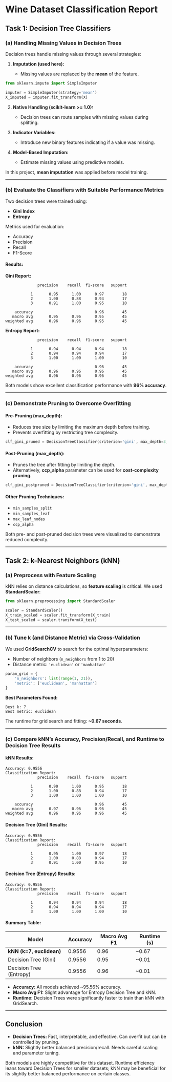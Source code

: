 # Wine Dataset Classification Report

## Task 1: Decision Tree Classifiers

### (a) Handling Missing Values in Decision Trees

Decision trees handle missing values through several strategies:

1. **Imputation (used here):**

   * Missing values are replaced by the **mean** of the feature.

```python
from sklearn.impute import SimpleImputer

imputer = SimpleImputer(strategy='mean')
X_imputed = imputer.fit_transform(X)
```

2. **Native Handling (scikit-learn >= 1.0):**

   * Decision trees can route samples with missing values during splitting.

3. **Indicator Variables:**

   * Introduce new binary features indicating if a value was missing.

4. **Model-Based Imputation:**

   * Estimate missing values using predictive models.

In this project, **mean imputation** was applied before model training.

---

### (b) Evaluate the Classifiers with Suitable Performance Metrics

Two decision trees were trained using:

* **Gini Index**
* **Entropy**

Metrics used for evaluation:

* Accuracy
* Precision
* Recall
* F1-Score

#### Results:

**Gini Report:**

```
              precision    recall  f1-score   support

           1       0.95      1.00      0.97        18
           2       1.00      0.88      0.94        17
           3       0.91      1.00      0.95        10

    accuracy                           0.96        45
   macro avg       0.95      0.96      0.95        45
weighted avg       0.96      0.96      0.95        45
```

**Entropy Report:**

```
              precision    recall  f1-score   support

           1       0.94      0.94      0.94        18
           2       0.94      0.94      0.94        17
           3       1.00      1.00      1.00        10

    accuracy                           0.96        45
   macro avg       0.96      0.96      0.96        45
weighted avg       0.96      0.96      0.96        45
```

Both models show excellent classification performance with **96% accuracy**.

---

### (c) Demonstrate Pruning to Overcome Overfitting

#### Pre-Pruning (max\_depth):

* Reduces tree size by limiting the maximum depth before training.
* Prevents overfitting by restricting tree complexity.

```python
clf_gini_pruned = DecisionTreeClassifier(criterion='gini', max_depth=3, random_state=0)
```

#### Post-Pruning (max\_depth):

* Prunes the tree after fitting by limiting the depth.
* Alternatively, **ccp\_alpha** parameter can be used for **cost-complexity pruning**.

```python
clf_gini_postpruned = DecisionTreeClassifier(criterion='gini', max_depth=2, random_state=0)
```

#### Other Pruning Techniques:

* `min_samples_split`
* `min_samples_leaf`
* `max_leaf_nodes`
* `ccp_alpha`

Both pre- and post-pruned decision trees were visualized to demonstrate reduced complexity.

---

## Task 2: k-Nearest Neighbors (kNN)

### (a) Preprocess with Feature Scaling

kNN relies on distance calculations, so **feature scaling** is critical. We used **StandardScaler**:

```python
from sklearn.preprocessing import StandardScaler

scaler = StandardScaler()
X_train_scaled = scaler.fit_transform(X_train)
X_test_scaled = scaler.transform(X_test)
```

---

### (b) Tune k (and Distance Metric) via Cross-Validation

We used **GridSearchCV** to search for the optimal hyperparameters:

* Number of neighbors (`n_neighbors` from 1 to 20)
* Distance metric: `'euclidean'` or `'manhattan'`

```python
param_grid = {
    'n_neighbors': list(range(1, 21)),
    'metric': ['euclidean', 'manhattan']
}
```

**Best Parameters Found:**

```
Best k: 7
Best metric: euclidean
```

The runtime for grid search and fitting: **\~0.67 seconds**.

---

### (c) Compare kNN’s Accuracy, Precision/Recall, and Runtime to Decision Tree Results

#### **kNN Results:**

```
Accuracy: 0.9556
Classification Report:
              precision    recall  f1-score   support

           1       0.90      1.00      0.95        18
           2       1.00      0.88      0.94        17
           3       1.00      1.00      1.00        10

    accuracy                           0.96        45
   macro avg       0.97      0.96      0.96        45
weighted avg       0.96      0.96      0.96        45
```

#### **Decision Tree (Gini) Results:**

```
Accuracy: 0.9556
Classification Report:
              precision    recall  f1-score   support

           1       0.95      1.00      0.97        18
           2       1.00      0.88      0.94        17
           3       0.91      1.00      0.95        10
```

#### **Decision Tree (Entropy) Results:**

```
Accuracy: 0.9556
Classification Report:
              precision    recall  f1-score   support

           1       0.94      0.94      0.94        18
           2       0.94      0.94      0.94        17
           3       1.00      1.00      1.00        10
```

#### Summary Table:

| Model                    | Accuracy | Macro Avg F1 | Runtime (s) |
| ------------------------ | -------- | ------------ | ----------- |
| **kNN (k=7, euclidean)** | 0.9556   | 0.96         | \~0.67      |
| Decision Tree (Gini)     | 0.9556   | 0.95         | \~0.01      |
| Decision Tree (Entropy)  | 0.9556   | 0.96         | \~0.01      |

* **Accuracy:** All models achieved \~95.56% accuracy.
* **Macro Avg F1:** Slight advantage for Entropy Decision Tree and kNN.
* **Runtime:** Decision Trees were significantly faster to train than kNN with GridSearch.

---

## Conclusion

* **Decision Trees:** Fast, interpretable, and effective. Can overfit but can be controlled by pruning.
* **kNN:** Slightly better balanced precision/recall. Needs careful scaling and parameter tuning.

Both models are highly competitive for this dataset. Runtime efficiency leans toward Decision Trees for smaller datasets; kNN may be beneficial for its slightly better balanced performance on certain classes.

